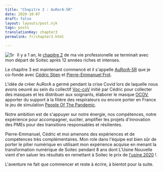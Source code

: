 ```yaml
---
title: "Chapitre 3 : AuRorA-5R"
date: 2020-10-07
draft: false
layout: layouts/post.njk
tags: posts
translationKey: chapter3
permalink: fr/chapter3.html

---
```


<img src="/images/5r.svg"
     alt="5r"
     style="float: left; margin-right: 10px;" />
Il y a 1 an, le [chapitre 2]("fr/chapter2.html") de ma vie professionelle se terminait avec mon départ de Soitec après 12 années riches et intenses.

Le chapitre 3 est maintenant commencé et il s'appelle [AuRorA-5R](https://aurora-5r.fr/) que je co-fonde avec [Cédric Stien](https://www.linkedin.com/in/cedric-stien-b1141aa/) et [Pierre-Emmanuel Frot](https://www.linkedin.com/in/pem-frot-1304g73/).


L'idée de créer AuRorA a germé pendant la crise Covid lors de laquelle nous avons oeuvré au sein du collectif   [Voc-coV](http://voc-cov.org  ) initié par Cédric pour collecter des masques et les distribuer aux soignants, élaborer le masque [OCOV](www.ouvry.com/ocov/), apporter du support à la filière des respirateurs ou encore porter en France le jeu de simulation  [People Of The Pandemic](https://peopleofthepandemicgame.com/).

Notre ambition est de s'appuyer sur notre énergie, nos compétences, notre expérience pour accompagner, suciter, amplifier les projets d'innovation des PMEs pour des transitions responsables et résilientes.

Pierre-Emmanuel, Cédric et moi amenons des expériences et de compétences très complémentaires.
Mon role dans l'équipe est bien sûr de porter le pilier numérique en utilisant mon expérience acquise en menant la transformation numérique de Soitec pendant 8 ans dont L'Usine Nouvelle vient d'en saluer les résultats en remettant à Soitec le prix de [l'usine 2020](https://www.usinenouvelle.com/article/usine-de-l-annee-2020-soitec-modele-pour-l-industrie-des-puces.N1009804) !.

L'aventure ne fait que commencer et reste à écrire, à bientot pour la suite.






